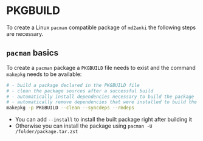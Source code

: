 # PKGBUILD

To create a Linux `pacman` compatible package of `md2anki` the following steps are necessary.

## `pacman` basics

To create a `pacman` package a `PKGBUILD` file needs to exist and the command `makepkg` needs to be available:

```sh
# - build a package declared in the PKGBUILD file
# - clean the package sources after a successful build
# - automatically install dependencies necessary to build the package
# - automatically remove dependencies that were installed to build the package
makepkg -p PKGBUILD --clean --syncdeps --rmdeps
```

- You can add `--install` to install the built package right after building it
- Otherwise you can install the package using `pacman -U /folder/package.tar.zst`
